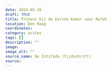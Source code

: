 ```yaml
---
date: 2024-05-28
draft: TRUE
title: Protest bij de Eerste Kamer voor Rafah
location: Den Haag
coordinates: 
category: acties
tags: []
description: ""
image: 
image_alt: ""
source_name: De Intifada (tijdschrift)
source: 
---
```

